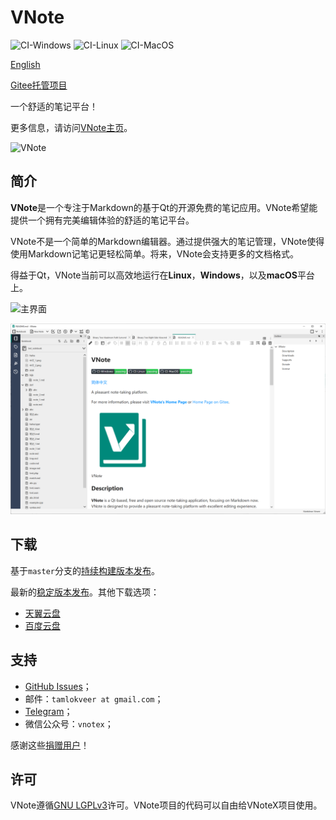 # VNote
![CI-Windows](https://github.com/vnotex/vnote/actions/workflows/ci-win.yml/badge.svg?branch=master) ![CI-Linux](https://github.com/vnotex/vnote/actions/workflows/ci-linux.yml/badge.svg?branch=master) ![CI-MacOS](https://github.com/vnotex/vnote/actions/workflows/ci-macos.yml/badge.svg?branch=master)

[English](README.md)

[Gitee托管项目](https://gitee.com/vnotex/vnote)

一个舒适的笔记平台！

更多信息，请访问[VNote主页](https://vnotex.github.io/vnote)。

![VNote](pics/vnote.png)

## 简介
**VNote**是一个专注于Markdown的基于Qt的开源免费的笔记应用。VNote希望能提供一个拥有完美编辑体验的舒适的笔记平台。

VNote不是一个简单的Markdown编辑器。通过提供强大的笔记管理，VNote使得使用Markdown记笔记更轻松简单。将来，VNote会支持更多的文档格式。

得益于Qt，VNote当前可以高效地运行在**Linux**，**Windows**，以及**macOS**平台上。

![主界面](pics/main.png)

![主界面2](pics/main2.png)

## 下载
基于`master`分支的[持续构建版本发布](https://github.com/vnotex/vnote/releases/tag/continuous-build)。

最新的[稳定版本发布](https://github.com/vnotex/vnote/releases/latest)。其他下载选项：

* [天翼云盘](https://cloud.189.cn/t/Av67NvmEJVBv)
* [百度云盘](https://pan.baidu.com/s/1lX69oMBw8XuJshQDN3HiHw?pwd=f8fk)

## 支持
* [GitHub Issues](https://github.com/vnotex/vnote/issues)；
* 邮件：`tamlokveer at gmail.com`；
* [Telegram](https://t.me/vnotex)；
* 微信公众号：`vnotex`；

感谢这些[捐赠用户](https://github.com/vnotex/vnote/wiki/Donate-List)！

## 许可
VNote遵循[GNU LGPLv3](https://opensource.org/licenses/LGPL-3.0)许可。VNote项目的代码可以自由给VNoteX项目使用。
